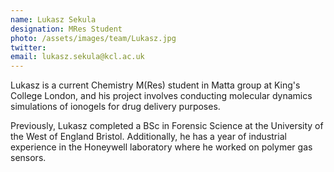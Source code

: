 ```yaml
---
name: Lukasz Sekula
designation: MRes Student
photo: /assets/images/team/Lukasz.jpg
twitter: 
email: lukasz.sekula@kcl.ac.uk
---
```


Lukasz is a current Chemistry M(Res) student in Matta group at King's College London, and his project
involves conducting molecular dynamics simulations of ionogels for drug delivery purposes.

Previously, Lukasz completed a BSc in Forensic Science at the University of the West of England Bristol.
Additionally, he has a year of industrial experience in the Honeywell laboratory where he worked on 
polymer gas sensors.
